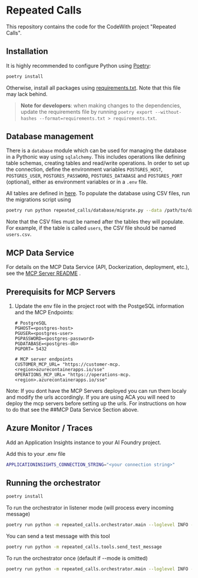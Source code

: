 # Repeated Calls
This repository contains the code for the CodeWith project "Repeated Calls".

## Installation
It is highly recommended to configure Python using [Poetry](https://python-poetry.org/docs/):

```bash
poetry install
```

Otherwise, install all packages using [requirements.txt](/requirements.txt). Note that this file may lack behind.

> **Note for developers**: when making changes to the dependencies, update the requirements file by running `poetry export --without-hashes --format=requirements.txt > requirements.txt`.

## Database management
There is a `database` module which can be used for managing the database in a Pythonic way using `sqlalchemy`. This includes operations like defining table schemas, creating tables and read/write operations. In order to set up the connection, define the environment variables `POSTGRES_HOST`, `POSTGRES_USER`, `POSTGRES_PASSWORD`, `POSTGRES_DATABASE` and `POSTGRES_PORT` (optional), either as environment variables or in a `.env` file.

All tables are defined in [here](/repeated_calls/database/tables.py). To populate the database using CSV files, run the migrations script using

```bash
poetry run python repeated_calls/database/migrate.py --data /path/to/data
```

Note that the CSV files must be named after the tables they will populate. For example, if the table is called `users`, the CSV file should be named `users.csv`.

## MCP Data Service

For details on the MCP Data Service (API, Dockerization, deployment, etc.), see the [MCP Server README](repeated_calls/mcp_server/README.md) .


## Prerequisits for MCP Servers

1.  Update the env file in the project root with the PostgeSQL information and the MCP Endpoints:

    ```
    # PostgreSQL
    PGHOST=<postgres-host>
    PGUSER=<postgres-user>
    PGPASSWORD=<postgres-password>
    PGDATABASE=<postgres-db>
    PGPORT= 5432 

    # MCP server endpoints 
    CUSTOMER_MCP_URL= "https://customer-mcp.<region>azurecontainerapps.io/sse"
    OPERATIONS_MCP_URL= "https://operations-mcp.<region>.azurecontainerapps.io/sse" 
    ```

Note: If you dont have the MCP Servers deployed you can run them localy and modify the urls accordingly. If you are using ACA you will need to deploy the mcp servers before setting up the urls. For instructions on how to do that see the ##MCP Data Service Section above.

## Azure Monitor / Traces
Add an Application Insights instance to your AI Foundry project.

Add this to your .env file

```bash
APPLICATIONINSIGHTS_CONNECTION_STRING="<your connection string>"
```

## Running the orchestrator

```bash
poetry install
```
To run the orchestrator in listener mode (will process every incoming message)

```bash
poetry run python -m repeated_calls.orchestrator.main --loglevel INFO --mode listener
```

You can send a test message with this tool
```bash
poetry run python -m repeated_calls.tools.send_test_message
```

To run the orchestrator once (default if --mode is omitted)

```bash
poetry run python -m repeated_calls.orchestrator.main --loglevel INFO --mode once
```